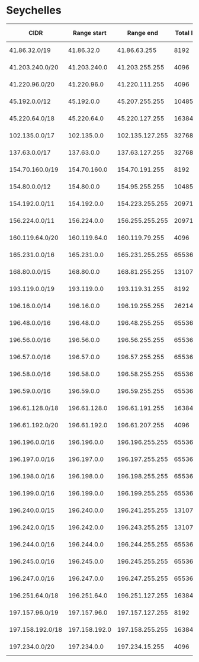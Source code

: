 # Seychelles

CIDR               | Range start     | Range end       | Total IPs  | Assign date | Owner
------------------ | --------------- | --------------- | ---------- | ----------- | -----
41.86.32.0/19      | 41.86.32.0      | 41.86.63.255    | 8192       | 2010-05-06  | 
41.203.240.0/20    | 41.203.240.0    | 41.203.255.255  | 4096       | 2007-12-28  | 
41.220.96.0/20     | 41.220.96.0     | 41.220.111.255  | 4096       | 2006-06-07  | 
45.192.0.0/12      | 45.192.0.0      | 45.207.255.255  | 1048576    | 2014-12-01  | 
45.220.64.0/18     | 45.220.64.0     | 45.220.127.255  | 16384      | 2016-12-13  | 
102.135.0.0/17     | 102.135.0.0     | 102.135.127.255 | 32768      | 2018-06-11  | 
137.63.0.0/17      | 137.63.0.0      | 137.63.127.255  | 32768      | 2013-12-24  | 
154.70.160.0/19    | 154.70.160.0    | 154.70.191.255  | 8192       | 2013-12-20  | 
154.80.0.0/12      | 154.80.0.0      | 154.95.255.255  | 1048576    | 2013-07-24  | 
154.192.0.0/11     | 154.192.0.0     | 154.223.255.255 | 2097152    | 2016-09-23  | 
156.224.0.0/11     | 156.224.0.0     | 156.255.255.255 | 2097152    | 2015-12-22  | 
160.119.64.0/20    | 160.119.64.0    | 160.119.79.255  | 4096       | 2017-04-21  | 
165.231.0.0/16     | 165.231.0.0     | 165.231.255.255 | 65536      | 1995-01-01  | 
168.80.0.0/15      | 168.80.0.0      | 168.81.255.255  | 131072     | 1994-02-15  | 
193.119.0.0/19     | 193.119.0.0     | 193.119.31.255  | 8192       | 2002-01-09  | 
196.16.0.0/14      | 196.16.0.0      | 196.19.255.255  | 262144     | 1994-10-21  | 
196.48.0.0/16      | 196.48.0.0      | 196.48.255.255  | 65536      | 1997-09-15  | 
196.56.0.0/16      | 196.56.0.0      | 196.56.255.255  | 65536      | 2009-08-23  | 
196.57.0.0/16      | 196.57.0.0      | 196.57.255.255  | 65536      | 2009-08-23  | 
196.58.0.0/16      | 196.58.0.0      | 196.58.255.255  | 65536      | 2009-08-23  | 
196.59.0.0/16      | 196.59.0.0      | 196.59.255.255  | 65536      | 2009-08-23  | 
196.61.128.0/18    | 196.61.128.0    | 196.61.191.255  | 16384      | 2016-09-07  | 
196.61.192.0/20    | 196.61.192.0    | 196.61.207.255  | 4096       | 2016-09-27  | 
196.196.0.0/16     | 196.196.0.0     | 196.196.255.255 | 65536      | 2012-11-21  | 
196.197.0.0/16     | 196.197.0.0     | 196.197.255.255 | 65536      | 1996-08-19  | 
196.198.0.0/16     | 196.198.0.0     | 196.198.255.255 | 65536      | 1996-08-19  | 
196.199.0.0/16     | 196.199.0.0     | 196.199.255.255 | 65536      | 2012-12-14  | 
196.240.0.0/15     | 196.240.0.0     | 196.241.255.255 | 131072     | 2008-11-11  | 
196.242.0.0/15     | 196.242.0.0     | 196.243.255.255 | 131072     | 2008-11-11  | 
196.244.0.0/16     | 196.244.0.0     | 196.244.255.255 | 65536      | 2008-11-11  | 
196.245.0.0/16     | 196.245.0.0     | 196.245.255.255 | 65536      | 2008-11-11  | 
196.247.0.0/16     | 196.247.0.0     | 196.247.255.255 | 65536      | 2008-11-11  | 
196.251.64.0/18    | 196.251.64.0    | 196.251.127.255 | 16384      | 2017-02-07  | 
197.157.96.0/19    | 197.157.96.0    | 197.157.127.255 | 8192       | 2012-03-13  | 
197.158.192.0/18   | 197.158.192.0   | 197.158.255.255 | 16384      | 2012-05-31  | 
197.234.0.0/20     | 197.234.0.0     | 197.234.15.255  | 4096       | 2013-05-16  | 
